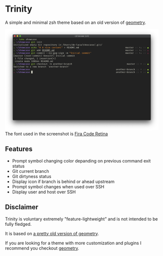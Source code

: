 # Trinity

A simple and minimal zsh theme based on an old version of [geometry](https://github.com/geometry-zsh/geometry).

![screenshot](screenshot.png)
The font used in the screenshot is [Fira Code Retina](https://github.com/tonsky/FiraCode)

## Features

- Prompt symbol changing color depanding on previous command exit status
- Git current branch
- Git dirtyness status
- Display icon if branch is behind or ahead upstream
- Prompt symbol changes when used over SSH
- Display user and host over SSH

## Disclaimer

Trinity is voluntary extremely "feature-lightweight" and is not intended to be fully fledged.

It is based on [a pretty old version of geometry](https://github.com/geometry-zsh/geometry/tree/0d4bbbba861ccdb01cf4027f18facc724b1636f9).

If you are looking for a theme with more customization and plugins I recommend you checkout [geometry](https://github.com/geometry-zsh/geometry).